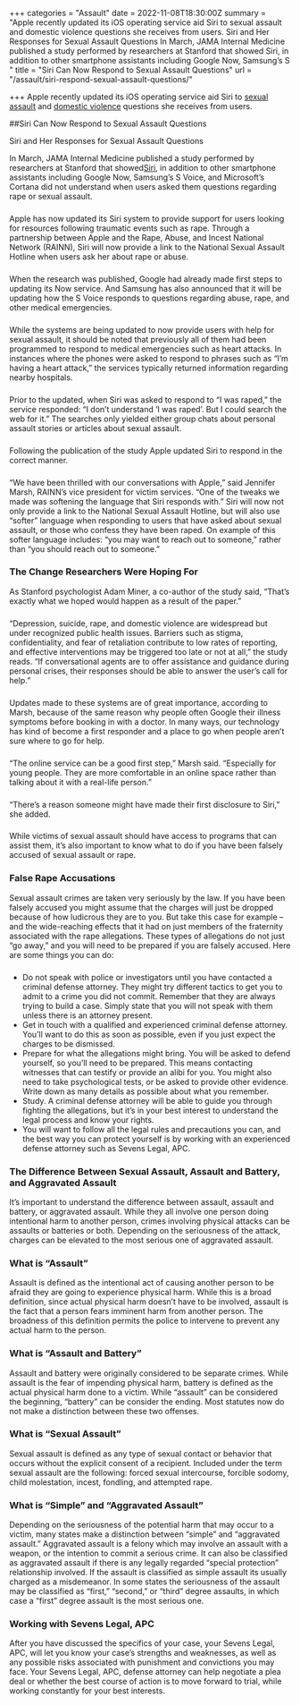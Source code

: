 +++
categories = "Assault"
date = 2022-11-08T18:30:00Z
summary = "Apple recently updated its iOS operating service aid Siri to sexual assault and domestic violence questions she receives from users. Siri and Her Responses for Sexual Assault Questions In March, JAMA Internal Medicine published a study performed by researchers at Stanford that showed Siri, in addition to other smartphone assistants including Google Now, Samsung’s S "
title = "Siri Can Now Respond to Sexual Assault Questions"
url = "/assault/siri-respond-sexual-assault-questions/"

+++
Apple recently updated its iOS operating service aid Siri to [sexual assault](https://www.sevenslegal.com/) and [domestic violence](https://www.sevenslegal.com/) questions she receives from users.

\##Siri Can Now Respond to Sexual Assault Questions

Siri and Her Responses for Sexual Assault Questions

In March, JAMA Internal Medicine published a study performed by researchers at Stanford that showed[Siri](https://www.sevenslegal.com/), in addition to other smartphone assistants including Google Now, Samsung’s S Voice, and Microsoft’s Cortana did not understand when users asked them questions regarding rape or sexual assault.

### 

Apple has now updated its Siri system to provide support for users looking for resources following traumatic events such as rape. Through a partnership between Apple and the Rape, Abuse, and Incest National Network (RAINN), Siri will now provide a link to the National Sexual Assault Hotline when users ask her about rape or abuse.

### 

When the research was published, Google had already made first steps to updating its Now service. And Samsung has also announced that it will be updating how the S Voice responds to questions regarding abuse, rape, and other medical emergencies.

### 

While the systems are being updated to now provide users with help for sexual assault, it should be noted that previously all of them had been programmed to respond to medical emergencies such as heart attacks. In instances where the phones were asked to respond to phrases such as “I’m having a heart attack,” the services typically returned information regarding nearby hospitals.

### 

Prior to the updated, when Siri was asked to respond to “I was raped,” the service responded: “I don’t understand ‘I was raped’. But I could search the web for it.” The searches only yielded either group chats about personal assault stories or articles about sexual assault.

### 

Following the publication of the study Apple updated Siri to respond in the correct manner.

### 

“We have been thrilled with our conversations with Apple,” said Jennifer Marsh, RAINN’s vice president for victim services. “One of the tweaks we made was softening the language that Siri responds with.” Siri will now not only provide a link to the National Sexual Assault Hotline, but will also use “softer” language when responding to users that have asked about sexual assault, or those who confess they have been raped. On example of this softer language includes: “you may want to reach out to someone,” rather than “you should reach out to someone.”

### The Change Researchers Were Hoping For

As Stanford psychologist Adam Miner, a co-author of the study said, “That’s exactly what we hoped would happen as a result of the paper.”

### 

“Depression, suicide, rape, and domestic violence are widespread but under recognized public health issues. Barriers such as stigma, confidentiality, and fear of retaliation contribute to low rates of reporting, and effective interventions may be triggered too late or not at all,” the study reads. “If conversational agents are to offer assistance and guidance during personal crises, their responses should be able to answer the user’s call for help.”

### 

Updates made to these systems are of great importance, according to Marsh, because of the same reason why people often Google their illness symptoms before booking in with a doctor. In many ways, our technology has kind of become a first responder and a place to go when people aren’t sure where to go for help.

### 

“The online service can be a good first step,” Marsh said. “Especially for young people. They are more comfortable in an online space rather than talking about it with a real-life person.”

### 

“There’s a reason someone might have made their first disclosure to Siri,” she added.

### 

While victims of sexual assault should have access to programs that can assist them, it’s also important to know what to do if you have been falsely accused of sexual assault or rape.

### False Rape Accusations

Sexual assault crimes are taken very seriously by the law. If you have been falsely accused you might assume that the charges will just be dropped because of how ludicrous they are to you. But take this case for example – and the wide-reaching effects that it had on just members of the fraternity associated with the rape allegations. These types of allegations do not just “go away,” and you will need to be prepared if you are falsely accused. Here are some things you can do:

### 

* Do not speak with police or investigators until you have contacted a criminal defense attorney. They might try different tactics to get you to admit to a crime you did not commit. Remember that they are always trying to build a case. Simply state that you will not speak with them unless there is an attorney present.
* Get in touch with a qualified and experienced criminal defense attorney. You’ll want to do this as soon as possible, even if you just expect the charges to be dismissed.
* Prepare for what the allegations might bring. You will be asked to defend yourself, so you’ll need to be prepared. This means contacting witnesses that can testify or provide an alibi for you. You might also need to take psychological tests, or be asked to provide other evidence. Write down as many details as possible about what you remember.
* Study. A criminal defense attorney will be able to guide you through fighting the allegations, but it’s in your best interest to understand the legal process and know your rights.
* You will want to follow all the legal rules and precautions you can, and the best way you can protect yourself is by working with an experienced defense attorney such as Sevens Legal, APC.

### The Difference Between Sexual Assault, Assault and Battery, and Aggravated Assault

It’s important to understand the difference between assault, assault and battery, or aggravated assault. While they all involve one person doing intentional harm to another person, crimes involving physical attacks can be assaults or batteries or both. Depending on the seriousness of the attack, charges can be elevated to the most serious one of aggravated assault.

### What is “Assault”

Assault is defined as the intentional act of causing another person to be afraid they are going to experience physical harm. While this is a broad definition, since actual physical harm doesn’t have to be involved, assault is the fact that a person fears imminent harm from another person. The broadness of this definition permits the police to intervene to prevent any actual harm to the person.

### What is “Assault and Battery”

Assault and battery were originally considered to be separate crimes. While assault is the fear of impending physical harm, battery is defined as the actual physical harm done to a victim. While “assault” can be considered the beginning, “battery” can be consider the ending. Most statutes now do not make a distinction between these two offenses.

### What is “Sexual Assault”

Sexual assault is defined as any type of sexual contact or behavior that occurs without the explicit consent of a recipient. Included under the term sexual assault are the following: forced sexual intercourse, forcible sodomy, child molestation, incest, fondling, and attempted rape.

### What is “Simple” and “Aggravated Assault”

Depending on the seriousness of the potential harm that may occur to a victim, many states make a distinction between “simple” and “aggravated assault.” Aggravated assault is a felony which may involve an assault with a weapon, or the intention to commit a serious crime. It can also be classified as aggravated assault if there is any legally regarded “special protection” relationship involved. If the assault is classified as simple assault its usually charged as a misdemeanor. In some states the seriousness of the assault may be classified as “first,” “second,” or “third” degree assaults, in which case a “first” degree assault is the most serious one.

### Working with Sevens Legal, APC

After you have discussed the specifics of your case, your Sevens Legal, APC, will let you know your case’s strengths and weaknesses, as well as any possible risks associated with punishment and convictions you may face. Your Sevens Legal, APC, defense attorney can help negotiate a plea deal or whether the best course of action is to move forward to trial, while working constantly for your best interests.
